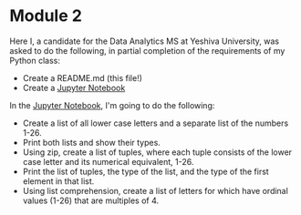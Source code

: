 # Module 2

Here I, a candidate for the Data Analytics MS at Yeshiva University, was asked to do the following, in partial completion of the requirements of my Python class:

* Create a README.md (this file!)
* Create a [Jupyter Notebook](Assignment_2.ipynb)

In the [Jupyter Notebook](Assignment_2.ipynb), I'm going to do the following:

* Create a list of all lower case letters and a separate list of the numbers 1-26.
* Print both lists and show their types.
* Using zip, create a list of tuples, where each tuple consists of the lower case letter and its numerical equivalent, 1-26.
* Print the list of tuples, the type of the list, and the type of the first element in that list.
* Using list comprehension, create a list of letters for which have ordinal values (1-26) that are multiples of 4.
